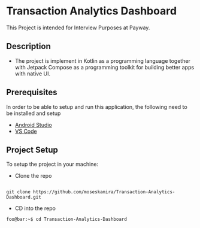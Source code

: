 # Transaction Analytics Dashboard

This Project is intended for Interview Purposes at Payway.

## Description

- The project is implement in Kotlin as a programming language together with Jetpack Compose as a
  programming toolkit for building better apps with native UI.

## Prerequisites

In order to be able to setup and run this application, the following need to be installed and setup

- [Android Studio](https://developer.android.com/studio)
- [VS Code](https://code.visualstudio.com/)

## Project Setup

To setup the project in your machine:

- Clone the repo

```console

git clone https://github.com/moseskamira/Transaction-Analytics-Dashboard.git
```
- CD into the repo

```console
foo@bar:~$ cd Transaction-Analytics-Dashboard
```
